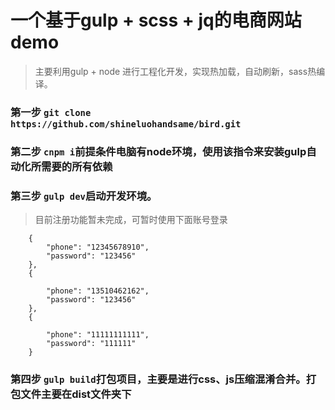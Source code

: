 # 一个基于gulp + scss + jq的电商网站demo
> 主要利用gulp + node 进行工程化开发，实现热加载，自动刷新，sass热编译。 
### 第一步 `git clone https://github.com/shineluohandsame/bird.git`
### 第二步 `cnpm i`前提条件电脑有node环境，使用该指令来安装gulp自动化所需要的所有依赖
### 第三步 `gulp dev`启动开发环境。
> 目前注册功能暂未完成，可暂时使用下面账号登录

``` 
    {
        "phone": "12345678910",
        "password": "123456"
    },
    {
       
        "phone": "13510462162",
        "password": "123456"
    },
    {
        
        "phone": "11111111111",
        "password": "111111"
    }
```


### 第四步 `gulp build`打包项目，主要是进行css、js压缩混淆合并。打包文件主要在dist文件夹下 
